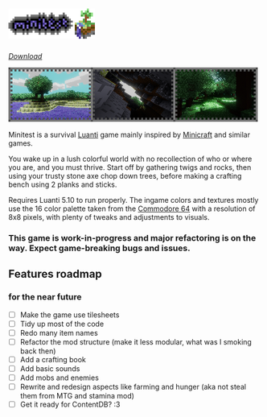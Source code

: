 # [![Minitest](misc/readme_logo.png)](https://github.com/danil275487/minitest)
[*Download*](https://github.com/danil275487/minitest/archive/refs/heads/main.zip)


![](misc/readme_screenshots.png)

Minitest is a survival [Luanti](https://luanti.org/) game mainly inspired by [Minicraft](https://wikipedia.org/wiki/Minicraft) and similar games.

You wake up in a lush colorful world with no recollection of who or where you are, and you must thrive.
Start off by gathering twigs and rocks, then using your trusty stone axe chop down trees, before making a crafting bench using 2 planks and sticks.

Requires Luanti 5.10 to run properly.
The ingame colors and textures mostly use the 16 color palette taken from the [Commodore 64](https://wikipedia.org/wiki/Commodore_64) with a resolution of 8x8 pixels, with plenty of tweaks and adjustments to visuals.
### This game is **work-in-progress** and major refactoring is on the way. Expect game-breaking bugs and issues.

## Features roadmap
### for the near future
- [ ] Make the game use tilesheets
- [ ] Tidy up most of the code 
- [ ] Redo many item names
- [ ] Refactor the mod structure (make it less modular, what was I smoking back then)
- [ ] Add a crafting book
- [ ] Add basic sounds
- [ ] Add mobs and enemies
- [ ] Rewrite and redesign aspects like farming and hunger (aka not steal them from MTG and stamina mod)
- [ ] Get it ready for ContentDB? :3
